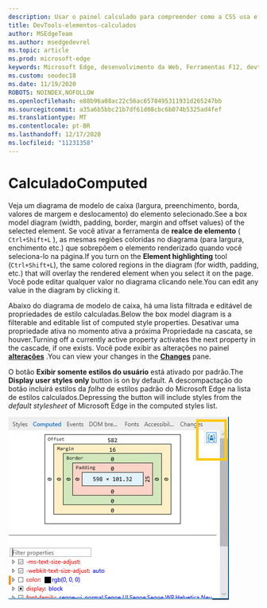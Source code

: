 ```yaml
---
description: Usar o painel calculado para compreender como a CSS usa e computa em elementos de página
title: DevTools-elementos-calculados
author: MSEdgeTeam
ms.author: msedgedevrel
ms.topic: article
ms.prod: microsoft-edge
keywords: Microsoft Edge, desenvolvimento da Web, Ferramentas F12, devtools, elementos, CSS, valor calculado, modelo de caixa
ms.custom: seodec18
ms.date: 11/19/2020
ROBOTS: NOINDEX,NOFOLLOW
ms.openlocfilehash: e88b96a08ac22c56ac6578495311931d265247bb
ms.sourcegitcommit: a35a6b5bbc21b7df61d08cbc6b074b5325ad4fef
ms.translationtype: MT
ms.contentlocale: pt-BR
ms.lasthandoff: 12/17/2020
ms.locfileid: "11231358"
---
```

# <span data-ttu-id="7ed19-104">Calculado</span><span class="sxs-lookup"><span data-stu-id="7ed19-104">Computed</span></span>

<span data-ttu-id="7ed19-105">Veja um diagrama de modelo de caixa (largura, preenchimento, borda, valores de margem e deslocamento) do elemento selecionado.</span><span class="sxs-lookup"><span data-stu-id="7ed19-105">See a box model diagram (width, padding, border, margin and offset values) of the selected element.</span></span> <span data-ttu-id="7ed19-106">Se você ativar a ferramenta de **realce de elemento** ( `Ctrl+Shift+L` ), as mesmas regiões coloridas no diagrama (para largura, enchimento etc.) que sobrepõem o elemento renderizado quando você seleciona-lo na página.</span><span class="sxs-lookup"><span data-stu-id="7ed19-106">If you turn on the **Element highlighting** tool (`Ctrl+Shift+L`), the same colored regions in the diagram (for width, padding, etc.) that will overlay the rendered element when you select it on the page.</span></span> <span data-ttu-id="7ed19-107">Você pode editar qualquer valor no diagrama clicando nele.</span><span class="sxs-lookup"><span data-stu-id="7ed19-107">You can edit any value in the diagram by clicking it.</span></span> 

<span data-ttu-id="7ed19-108">Abaixo do diagrama de modelo de caixa, há uma lista filtrada e editável de propriedades de estilo calculadas.</span><span class="sxs-lookup"><span data-stu-id="7ed19-108">Below the box model diagram is a filterable and editable list of computed style properties.</span></span> <span data-ttu-id="7ed19-109">Desativar uma propriedade ativa no momento ativa a próxima Propriedade na cascata, se houver.</span><span class="sxs-lookup"><span data-stu-id="7ed19-109">Turning off a currently active property activates the next property in the cascade, if one exists.</span></span> <span data-ttu-id="7ed19-110">Você pode exibir as alterações no painel [**alterações**](./changes.md) .</span><span class="sxs-lookup"><span data-stu-id="7ed19-110">You can view your changes in the [**Changes**](./changes.md) pane.</span></span>

<span data-ttu-id="7ed19-111">O botão **Exibir somente estilos do usuário** está ativado por padrão.</span><span class="sxs-lookup"><span data-stu-id="7ed19-111">The **Display user styles only** button is on by default.</span></span> <span data-ttu-id="7ed19-112">A descompactação do botão incluirá estilos da *folha* de estilos padrão do Microsoft Edge na lista de estilos calculados.</span><span class="sxs-lookup"><span data-stu-id="7ed19-112">Depressing the button will include styles from the *default stylesheet* of Microsoft Edge in the computed styles list.</span></span>

![Painel calculado](../media/elements_computed.png)
